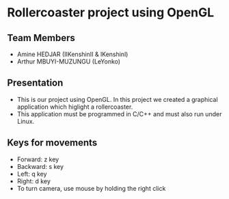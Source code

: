 # Rollercoaster project using OpenGL

## Team Members
- Amine HEDJAR (IIKenshinII & lKenshinl)
- Arthur MBUYI-MUZUNGU (LeYonko)

## Presentation
- This is our project using OpenGL. In this project we created a graphical application which higlight a rollercoaster. 
- This application must be programmed in C/C++ and must also run under Linux.

## Keys for movements
- Forward: z key
- Backward: s key
- Left: q key
- Right: d key
- To turn camera, use mouse by holding the right click



